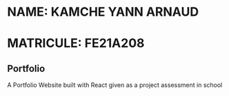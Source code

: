 # NAME: KAMCHE YANN ARNAUD
# MATRICULE: FE21A208

## Portfolio
A Portfolio Website built with React given as a project assessment in school